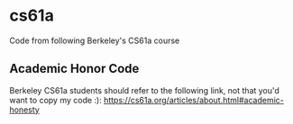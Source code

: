 # cs61a
Code from following Berkeley's CS61a course 

## Academic Honor Code

Berkeley CS61a students should refer to the following link, not that you'd want to copy my code :):
https://cs61a.org/articles/about.html#academic-honesty 
